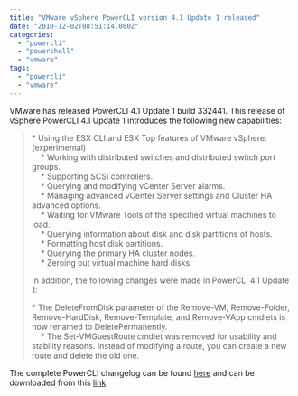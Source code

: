 ```yaml
---
title: "VMware vSphere PowerCLI version 4.1 Update 1 released"
date: "2010-12-02T08:51:14.000Z"
categories: 
  - "powercli"
  - "powershell"
  - "vmware"
tags: 
  - "powercli"
  - "vmware"
---
```


VMware has released PowerCLI 4.1 Update 1 build 332441. This release of vSphere PowerCLI 4.1 Update 1 introduces the following new capabilities:

>  \* Using the ESX CLI and ESX Top features of VMware vSphere. (experimental)  
>     \* Working with distributed switches and distributed switch port groups.  
>     \* Supporting SCSI controllers.  
>     \* Querying and modifying vCenter Server alarms.  
>     \* Managing advanced vCenter Server settings and Cluster HA advanced options.  
>     \* Waiting for VMware Tools of the specified virtual machines to load.  
>     \* Querying information about disk and disk partitions of hosts.  
>     \* Formatting host disk partitions.  
>     \* Querying the primary HA cluster nodes.  
>     \* Zeroing out virtual machine hard disks.
> 
> In addition, the following changes were made in PowerCLI 4.1 Update 1:
> 
>  \* The DeleteFromDisk parameter of the Remove-VM, Remove-Folder, Remove-HardDisk, Remove-Template, and Remove-VApp cmdlets is now renamed to DeletePermanently.  
>     \* The Set-VMGuestRoute cmdlet was removed for usability and stability reasons. Instead of modifying a route, you can create a new route and delete the old one.

The complete PowerCLI changelog can be found [here](http://www.vmware.com/support/developer/PowerCLI/changelog.html#PowerCLI41U1) and can be downloaded from this [link](http://communities.vmware.com/community/vmtn/vsphere/automationtools/powercli?source=web&cd=1&ved=0CBgQFjAA&url=http://www.vmware.com/go/powershell&rct=j&q=powercli%20download&ei=0Vz3TLz_IoGhOtzn7LMI&usg=AFQjCNGjn3qwmK6abih3q24OXOyj5z0-qA).
